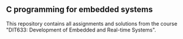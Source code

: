 ## C programming for embedded systems

This repository contains all assignments and solutions from the course "DIT633: Development of Embedded and Real-time Systems".

